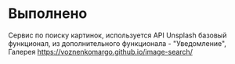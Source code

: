 # Выполнено
Сервис по поиску картинок, используется API Unsplash
базовый функционал,
из дополнительного функционала - "Уведомление", Галерея
https://voznenkomargo.github.io/image-search/

